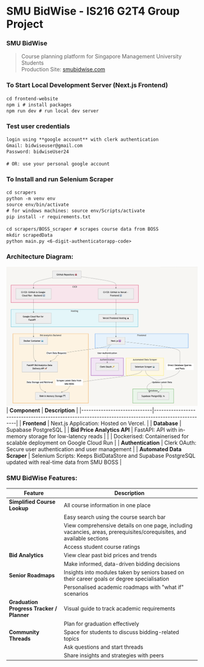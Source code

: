 # SMU BidWise - IS216 G2T4 Group Project

### SMU BidWise

> Course planning platform for Singapore Management University Students<br>
> Production Site: [smubidwise.com](https://www.smubidwise.com)

### To Start Local Development Server (Next.js Frontend)
```
cd frontend-website
npm i # install packages
npm run dev # run local dev server
```

### Test user credentials
```
login using **google account** with clerk authentication
Gmail: bidwiseuser@gmail.com
Password: bidwiseUser24

# OR: use your personal google account

```

### To Install and run Selenium Scraper
```
cd scrapers
python -m venv env
source env/bin/activate 
# for windows machines: source env/Scripts/activate
pip install -r requirements.txt

cd scrapers/BOSS_scraper # scrapes course data from BOSS
mkdir scrapedData
python main.py <6-digit-authenticatorapp-code>

```
### Architecture Diagram:
![architecture_diagram](readMeImages/architectureDiagram07112024.png)
| **Component**               | **Description**                                                                                   |
|-----------------------------|---------------------------------------------------------------------------------------------------|
| **Frontend**                | Next.js Application: Hosted on Vercel.                                                            |
| **Database**                | Supabase PostgreSQL                                                                               |
| **Bid Price Analytics API** | FastAPI: API with in-memory storage for low-latency reads                                         |
|                             | Dockerised: Containerised for scalable deployment on Google Cloud Run                             |
| **Authentication**          | Clerk OAuth: Secure user authentication and user management                                        |
| **Automated Data Scraper**  | Selenium Scripts: Keeps BidDataStore and Supabase PostgreSQL updated with real-time data from SMU BOSS |


### SMU BidWise Features:
| **Feature**                  | **Description**                                                                                   |
|------------------------------|---------------------------------------------------------------------------------------------------|
| **Simplified Course Lookup** | All course information in one place                                                               |
|                              | Easy search using the course search bar                                                           |
|                              | View comprehensive details on one page, including vacancies, areas, prerequisites/corequisites, and available sections |
|                              | Access student course ratings                                                                     |
| **Bid Analytics**            | View clear past bid prices and trends                                                             |
|                              | Make informed, data-driven bidding decisions                                                      |
| **Senior Roadmaps**          | Insights into modules taken by seniors based on their career goals or degree specialisation       |
|                              | Personalised academic roadmaps with "what if" scenarios                                           |
| **Graduation Progress Tracker / Planner** | Visual guide to track academic requirements                                        |
|                              | Plan for graduation effectively                                                                   |
| **Community Threads**        | Space for students to discuss bidding-related topics                                              |
|                              | Ask questions and start threads                                                                   |
|                              | Share insights and strategies with peers                                                          |

